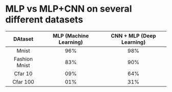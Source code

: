 # MLP vs MLP+CNN on several different datasets

|DAtaset |  MLP (Machine Learning) | CNN + MLP (Deep Learning) |
|:---: | :---: |:---:| 
|Mnist  | 96% | 98%|
|Fashion Mnist |83% | 90%|
|Cfar 10|09%|64%|
|Cfar 100|01%|31%







